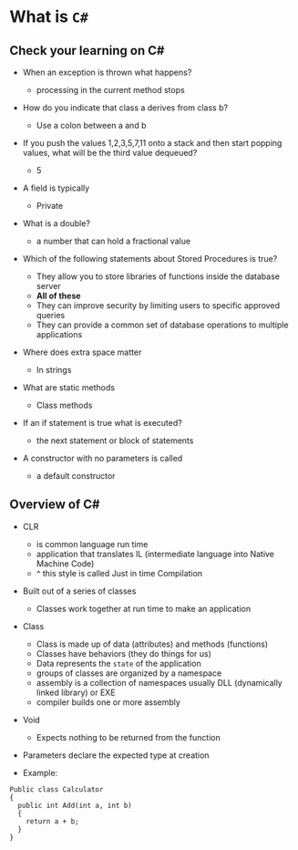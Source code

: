 # What is `C#`

## Check your learning on C#

* When an exception is thrown what happens?
  * processing in the current method stops

* How do you indicate that class a derives from class b?
  * Use a colon between a and b

* If you push the values 1,2,3,5,7,11 onto a stack and then start popping values, what will be the third value dequeued?
  * 5

* A field is typically
  * Private

* What is a double?
  * a number that can hold a  fractional value

* Which of the following statements about Stored Procedures is true?
  * They allow you to store libraries of functions inside the database server
  *  **All of these**
  *  They can improve security by limiting users to specific approved queries
  *  They can provide a common set of database operations to multiple applications

* Where does extra space matter
  * In strings

* What are static methods
  * Class methods

* If an if statement is true what is executed?
  * the next statement or block of statements

* A constructor with no parameters is called
  * a default constructor

## Overview of C#

* CLR 
  * is common language run time
  * application that translates IL (intermediate language into Native Machine Code)
  * ^ this style is called Just in time Compilation

* Built out of a series of classes
  * Classes work together at run time to make an application 

* Class
  * Class is made up of data (attributes) and methods (functions)
  * Classes have behaviors (they do things for us)
  * Data represents the `state` of the application  
  * groups of classes are organized by a namespace
  * assembly is a collection of namespaces usually DLL (dynamically linked library) or EXE
  * compiler builds one or more assembly

* Void
  * Expects nothing to be returned from the function

* Parameters declare the expected type at creation

* Example:

```(C#)
Public class Calculator
{
  public int Add(int a, int b)
  {
    return a + b;
  }
}
```